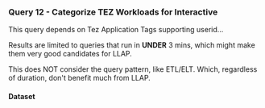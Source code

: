### Query 12 - Categorize TEZ Workloads for Interactive

This query depends on Tez Application Tags supporting userid...

Results are limited to queries that run in **UNDER** 3 mins, which might make them very good candidates for LLAP.

This does NOT consider the query pattern, like ETL/ELT.  Which, regardless of duration, don't benefit much from LLAP.

#### Dataset
